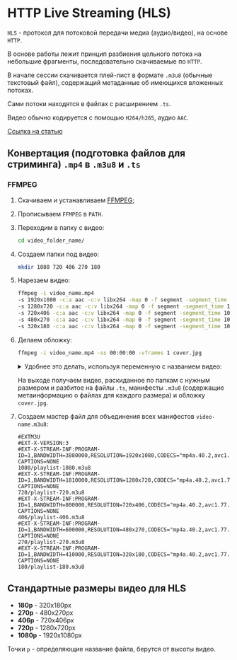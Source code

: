# HTTP Live Streaming (HLS)

`HLS` - протокол для потоковой передачи медиа (аудио/видео), на основе `HTTP`.

В основе работы лежит принцип разбиения цельного потока на небольшие фрагменты, последовательно скачиваемые по `HTTP`.

В начале сессии скачивается плей-лист в формате `.m3u8` (обычные текстовый файл), содержащий метаданные об имеющихся вложенных потоках.

Сами потоки находятся в файлах с расширением `.ts`.

Видео обычно кодируется с помощью `H264/h265`, аудио `AAC`.

[Ссылка на статью](https://developer.apple.com/library/content/referencelibrary/GettingStarted/AboutHTTPLiveStreaming/about/about.html)


## Конвертация (подготовка файлов для стриминга) `.mp4` в `.m3u8` и `.ts`

### FFMPEG

1. Скачиваем и устанавливаем [FFMPEG](http://www.ffmpeg.org/download.html);
2. Прописываем `FFMPEG` в `PATH`.
3. Переходим в папку с видео:

   ```bash
   cd video_folder_name/
   ```

4. Создаем папки под видео:

   ```bash
   mkdir 1080 720 406 270 180
   ```

5. Нарезаем видео:

   ```bash
   ffmpeg -i video_name.mp4
   -s 1920x1080 -c:a aac -c:v libx264 -map 0 -f segment -segment_time 10 -segment_format mpegts -segment_list 1080/playlist-1080.m3u8 "1080/video_name-1080-%d.ts"
   -s 1280x720 -c:a aac -c:v libx264 -map 0 -f segment -segment_time 10 -segment_format mpegts -segment_list 720/playlist-720.m3u8 "720/video_name-720-%d.ts"
   -s 720x406 -c:a aac -c:v libx264 -map 0 -f segment -segment_time 10 -segment_format mpegts -segment_list 406/playlist-406.m3u8 "406/video_name-406-%d.ts"
   -s 480x270 -c:a aac -c:v libx264 -map 0 -f segment -segment_time 10 -segment_format mpegts -segment_list 270/playlist-270.m3u8 "270/video_name-270-%d.ts"
   -s 320x180 -c:a aac -c:v libx264 -map 0 -f segment -segment_time 10 -segment_format mpegts -segment_list 180/playlist-180.m3u8 "180/video_name-180-%d.ts"
   ```

6. Делаем обложку:

   ```bash
   ffmpeg -i video_name.mp4 -ss 00:00:00 -vframes 1 cover.jpg
   ```

   <details>
   <summary>Удобнее это делать, используя переменную с названием видео:</summary>

   ```bash
   SET video_name=имя_video

   mkdir 1080 720 406 270 180

   ffmpeg -i %video_name%.mp4
   -s 1920x1080 -c:a aac -c:v libx264 -map 0 -f segment -segment_time 10 -segment_format mpegts -segment_list 1080/playlist-1080.m3u8 "1080/%video_name%-1080-%d.ts"
   -s 1280x720 -c:a aac -c:v libx264 -map 0 -f segment -segment_time 10 -segment_format mpegts -segment_list 720/playlist-720.m3u8 "720/%video_name%_name-720-%d.ts"
   -s 720x406 -c:a aac -c:v libx264 -map 0 -f segment -segment_time 10 -segment_format mpegts -segment_list 406/playlist-406.m3u8 "406/%video_name%-406-%d.ts"
   -s 480x270 -c:a aac -c:v libx264 -map 0 -f segment -segment_time 10 -segment_format mpegts -segment_list 270/playlist-270.m3u8 "270/%video_name%-270-%d.ts"
   -s 320x180 -c:a aac -c:v libx264 -map 0 -f segment -segment_time 10 -segment_format mpegts -segment_list 180/playlist-180.m3u8 "180/%video_name%-180-%d.ts"

   ffmpeg -i %video_name%.mp4 -ss 00:00:00 -vframes 1 cover.jpg
   ```
   </details>

   На выходе получаем видео, раскиданное по папкам с нужным размером и разбитое на файлы `.ts`, манифесты `.m3u8` (содержащие метаинформацию о файлах для каждого размера) и обложку `cover.jpg`.

7. Создаем мастер файл для объединения всех манифестов `video-name.m3u8`:

   ```
   #EXTM3U
   #EXT-X-VERSION:3
   #EXT-X-STREAM-INF:PROGRAM-ID=1,BANDWIDTH=3880000,RESOLUTION=1920x1080,CODECS="mp4a.40.2,avc1.77.30",CLOSED-CAPTIONS=NONE
   1080/playlist-1080.m3u8
   #EXT-X-STREAM-INF:PROGRAM-ID=1,BANDWIDTH=1810000,RESOLUTION=1280x720,CODECS="mp4a.40.2,avc1.77.30",CLOSED-CAPTIONS=NONE
   720/playlist-720.m3u8
   #EXT-X-STREAM-INF:PROGRAM-ID=1,BANDWIDTH=800000,RESOLUTION=720x406,CODECS="mp4a.40.2,avc1.77.30",CLOSED-CAPTIONS=NONE
   406/playlist-406.m3u8
   #EXT-X-STREAM-INF:PROGRAM-ID=1,BANDWIDTH=600000,RESOLUTION=480x270,CODECS="mp4a.40.2,avc1.77.30",CLOSED-CAPTIONS=NONE
   270/playlist-270.m3u8
   #EXT-X-STREAM-INF:PROGRAM-ID=1,BANDWIDTH=410000,RESOLUTION=320x180,CODECS="mp4a.40.2,avc1.77.30",CLOSED-CAPTIONS=NONE
   180/playlist-180.m3u8
   ```

## Стандартные размеры видео для HLS

* **180p** - 320x180px
* **270p** - 480x270px
* **406p** - 720x406px
* **720p** - 1280x720px
* **1080p** - 1920x1080px

Точки `p` - определяющие название файла, берутся от высоты видео.
